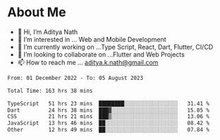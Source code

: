 # About Me

- 👋 Hi, I’m Aditya Nath
- 👀 I’m interested in ... Web and Mobile Development
- 🌱 I’m currently working on ...Type Script, React, Dart, Flutter, CI/CD
- 💞️ I’m looking to collaborate on ...Flutter and Web Projects
- 📫 How to reach me ... aditya.k.nath@gmail.com

<!--START_SECTION:waka-->

```txt
From: 01 December 2022 - To: 05 August 2023

Total Time: 163 hrs 38 mins

TypeScript   51 hrs 23 mins  ████████░░░░░░░░░░░░░░░░░   31.41 %
Dart         24 hrs 38 mins  ███▓░░░░░░░░░░░░░░░░░░░░░   15.05 %
CSS          21 hrs 21 mins  ███▒░░░░░░░░░░░░░░░░░░░░░   13.06 %
JavaScript   13 hrs 46 mins  ██░░░░░░░░░░░░░░░░░░░░░░░   08.42 %
Other        12 hrs 49 mins  ██░░░░░░░░░░░░░░░░░░░░░░░   07.84 %
```

<!--END_SECTION:waka-->

<!---
kronosking007/kronosking007 is a ✨ special ✨ repository because its `README.md` (this file) appears on your GitHub profile.
You can click the Preview link to take a look at your changes.
--->
